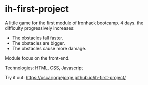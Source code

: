 # ih-first-project

A little game for the first module of Ironhack bootcamp.  4 days.
the difficulty progressively increases:
- The obstacles fall faster.
- The obstacles are bigger.
- The obstacles cause more damage.

Module focus on the front-end.

Technologies: HTML, CSS, Javascript

Try it out: https://oscarjorgejorge.github.io/ih-first-project/

